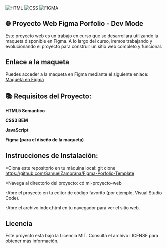 ![HTML](https://img.icons8.com/?size=100&id=20909&format=png&color=000000)
![CSS](https://img.icons8.com/?size=100&id=7gdY5qNXaKC0&format=png&color=000000)
![FIGMA](https://img.icons8.com/?size=100&id=zfHRZ6i1Wg0U&format=png&color=000000)

## 🌐 Proyecto Web Figma Porfolio - Dev Mode

Este proyecto web es un trabajo en curso que se desarrollará utilizando la maqueta disponible en Figma. A lo largo del curso, iremos trabajando y evolucionando el proyecto para construir un sitio web completo y funcional.

## Enlace a la maqueta

Puedes acceder a la maqueta en Figma mediante el siguiente enlace: [Maqueta en Figma](https://www.figma.com/design/AWVjRwO5ff1ELTv98K9iSt/Portfolio-(Community)-(Copy)?node-id=20-472&m=dev)


## 📚 Requisitos del Proyecto:

**HTML5 Semantico**

**CSS3 BEM**

**JavaScript**

**Figma (para el diseño de la maqueta)**

## Instrucciones de Instalación:

*Clona este repositorio en tu máquina local:
git clone https://github.com/SamuelZambrana/Figma-Porfolio-Template

*Navega al directorio del proyecto:
cd mi-proyecto-web

-Abre el proyecto en tu editor de código favorito (por ejemplo, Visual Studio Code).

-Abre el archivo index.html en tu navegador para ver el sitio web.


## Licencia

Este proyecto está bajo la Licencia MIT. Consulta el archivo LICENSE para obtener más información.
